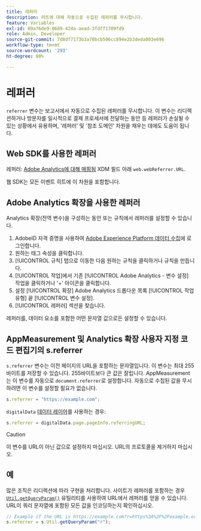 ```yaml
---
title: 레퍼러
description: 히트에 대해 자동으로 수집된 레퍼러를 무시합니다.
feature: Variables
exl-id: 09a76de9-0689-424a-aead-3fdff1709fd9
role: Admin, Developer
source-git-commit: 7d8df7173b3a78bcb506cc894e2b3deda003e696
workflow-type: tm+mt
source-wordcount: '293'
ht-degree: 80%

---
```


# 레퍼러

`referrer` 변수는 보고서에서 자동으로 수집된 레퍼러를 무시합니다. 이 변수는 리디렉션하거나 방문자를 일시적으로 결제 프로세서에 전달하는 동안 등 레퍼러가 손실될 수 있는 상황에서 유용하며, &#39;레퍼러&#39; 및 &#39;참조 도메인&#39; 차원을 채우는 데에도 도움이 됩니다.

## Web SDK를 사용한 레퍼러

레퍼러: [Adobe Analytics에 대해 매핑됨](https://experienceleague.adobe.com/docs/analytics/implementation/aep-edge/variable-mapping.html) XDM 필드 아래 `web.webReferrer.URL`.

웹 SDK는 모든 이벤트 히트에 이 차원을 포함합니다.

## Adobe Analytics 확장을 사용한 레퍼러

Analytics 확장(전역 변수)을 구성하는 동안 또는 규칙에서 레퍼러를 설정할 수 있습니다.

1. AdobeID 자격 증명을 사용하여 [Adobe Experience Platform 데이터 수집](https://experience.adobe.com/data-collection)에 로그인합니다.
2. 원하는 태그 속성을 클릭합니다.
3. [!UICONTROL 규칙] 탭으로 이동한 다음 원하는 규칙을 클릭하거나 규칙을 만듭니다.
4. [!UICONTROL 작업]에서 기존 [!UICONTROL Adobe Analytics - 변수 설정] 작업을 클릭하거나 &#39;+&#39; 아이콘을 클릭합니다.
5. 설정 [!UICONTROL 확장] Adobe Analytics 드롭다운 목록 [!UICONTROL 작업 유형] 끝 [!UICONTROL 변수 설정].
6. [!UICONTROL 레퍼러] 섹션을 찾습니다.

레퍼러를, 데이터 요소를 포함한 어떤 문자열 값으로든 설정할 수 있습니다.

## AppMeasurement 및 Analytics 확장 사용자 지정 코드 편집기의 s.referrer

`s.referrer` 변수는 이전 페이지의 URL을 포함하는 문자열입니다. 이 변수는 최대 255바이트를 저장할 수 있습니다. 255바이트보다 큰 값은 잘립니다. AppMeasurement는 이 변수를 자동으로 `document.referrer`로 설정합니다. 자동으로 수집된 값을 무시하려면 이 변수를 설정할 필요가 없습니다.

```js
s.referrer = "https://example.com";
```

`digitalData` [데이터 레이어](../../prepare/data-layer.md)를 사용하는 경우:

```js
s.referrer = digitalData.page.pageInfo.referringURL;
```

>[!CAUTION]
>
>이 변수를 URL이 아닌 값으로 설정하지 마십시오. URL의 프로토콜을 제거하지 마십시오.

## 예

많은 조직은 리디렉션에 따라 구현을 처리합니다. 사이트가 레퍼러를 포함하는 경우 [`Util.getQueryParam()`](../functions/util-getqueryparam.md) 유틸리티를 사용하여 URL에서 레퍼러를 얻을 수 있습니다. URL이 쿼리 문자열에 포함된 모든 값을 인코딩하는지 확인하십시오.

```js
// Example if the URL is https://example.com?r=https%3A%2F%2Fexample.org
s.referrer = s.Util.getQueryParam("r");
```
